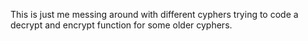 This is just me messing around with different cyphers trying to code a decrypt and encrypt function for some older cyphers.
